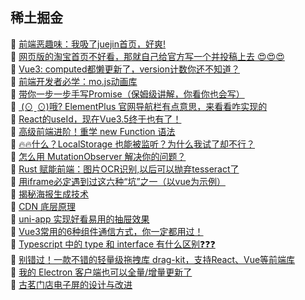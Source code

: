 ## 稀土掘金  
🎉  [前端恶趣味：我吸了juejin首页，好爽!](https://juejin.cn/post/7416664040401600539)  
🎉  [网页版的淘宝首页不好看，那就自己给官方写一个并投稿上去 😍😍😍](https://juejin.cn/post/7417847557047599123)  
🎉  [Vue3: computed都懒更新了，version计数你还不知道？](https://juejin.cn/post/7416908856867078182)  
🎉  [前端开发者必学：mo.js动画库](https://juejin.cn/post/7416723051348377641)  
🎉  [带你一步一步手写Promise（保姆级讲解，你看你也会写）](https://juejin.cn/post/7418084847627223103)  
🎉  [ (⊙ˍ⊙)哦? ElementPlus 官网导航栏有点意思，来看看咋实现的](https://juejin.cn/post/7416637898722951168)  
🎉  [React的useId，现在Vue3.5终于也有了！](https://juejin.cn/post/7417737955155984434)  
🎉  [高级前端进阶！重学 new Function 语法](https://juejin.cn/post/7417843661466042407)  
🎉  [🔥🔥什么？LocalStorage 也能被监听？为什么我试了却不行？](https://juejin.cn/post/7418117491720323081)  
🎉  [怎么用 MutationObserver 解决你的问题？](https://juejin.cn/post/7416902555186757683)  
🎉  [Rust 赋能前端：图片OCR识别,以后可以抛弃tesseract了](https://juejin.cn/post/7416197059143254043)  
🎉  [用iframe必定遇到过这六种“坑”之一（以vue为示例）](https://juejin.cn/post/7418085835827003427)  
🎉  [揭秘海报生成技术](https://juejin.cn/post/7417227816162721804)  
🎉  [CDN 底层原理](https://juejin.cn/post/7418085835825856547)  
🎉  [uni-app 实现好看易用的抽屉效果](https://juejin.cn/post/7417374536670707727)  
🎉  [Vue3常用的6种组件通信方式，你一定都用过！](https://juejin.cn/post/7418072992846626826)  
🎉  [Typescript 中的 type 和 interface 有什么区别❓❓❓](https://juejin.cn/post/7416902555187265587)  
🎉  [别错过！一款不错的轻量级拖拽库 drag-kit，支持React、Vue等前端库](https://juejin.cn/post/7417729014812885043)  
🎉  [我的 Electron 客户端也可以全量/增量更新了](https://juejin.cn/post/7416311252580352034)  
🎉  [古茗门店电子屏的设计与改进](https://juejin.cn/post/7416963904754040873)  
